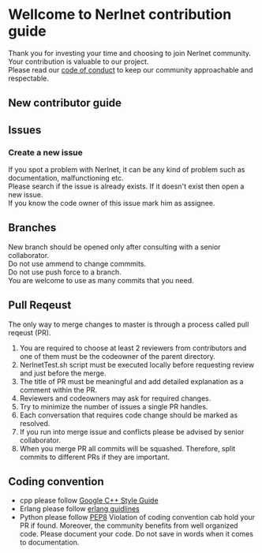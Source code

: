 # Wellcome to Nerlnet contribution guide
Thank you for investing your time and choosing to join Nerlnet community. Your contribution is valuable to our project.<br>
Please read our [code of conduct](https://github.com/leondavi/NErlNet/blob/master/docs/CODE_OF_CONDUCT.md) to keep our community approachable and respectable.

## New contributor guide

## Issues
### Create a new issue 
If you spot a problem with Nerlnet, it can be any kind of problem such as documentation, malfunctioning etc.<br> 
Please search if the issue is already exists. If it doesn't exist then open a new issue.<br>
If you know the code owner of this issue mark him as assignee. <br>

## Branches
New branch should be opened only after consulting with a senior collaborator.<br>
Do not use ammend to change commmits.<br>
Do not use push force to a branch.<br>
You are welcome to use as many commits that you need.<br>

## Pull Reqeust 
The only way to merge changes to master is through a process called pull reqeust (PR).<br>
1. You are required to choose at least 2 reviewers from contributors and one of them must be the codeowner of the parent directory.<br>
2. NerlnetTest.sh script must be executed locally before requesting review and just before the merge.<br>
3. The title of PR must be meaningful and add detailed explanation as a comment within the PR. 
4. Reviewers and codeowners may ask for required changes. 
5. Try to minimize the number of issues a single PR handles.
6. Each conversation that requires code change should be marked as resolved.
7. If you run into merge issue and conflicts please be advised by senior collaborator.
8. When you merge PR all commits will be squashed. Therefore, split commits to different PRs if they are important.

## Coding convention
- cpp please follow [Google C++ Style Guide](https://google.github.io/styleguide/cppguide.html)<br>
- Erlang please follow [erlang guidlines](https://github.com/inaka/erlang_guidelines#variable-names)<br>
- Python please follow [PEP8](https://peps.python.org/pep-0008/)
Violation of coding convention cab hold your PR if found. Moreover, the community benefits from well organized code.
Please document your code. Do not save in words when it comes to documentation.
